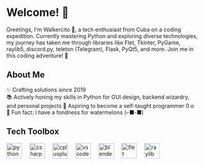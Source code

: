 # Welcome! 👋

Greetings, I'm Walkercito 🍉, a tech enthusiast from Cuba on a coding expedition. Currently mastering Python and exploring diverse technologies, my journey has taken me through libraries like Flet, Tkinter, PyGame, raylib5, discord.py, teleton (Telegram), Flask, PyQt5, and more. Join me in this coding adventure! 🚀

## About Me

✨ Crafting solutions since 2019  
📚 Actively honing my skills in Python for GUI design, backend wizardry, and personal projects
🎯 Aspiring to become a self-taught programmer 0.o  
🍉 Fun fact: I have a fondness for watermelons (⁠⌐⁠■⁠-⁠■⁠)

## Tech Toolbox

<div align="left">
  <div align="left">
  <img src="https://cdn.jsdelivr.net/gh/devicons/devicon/icons/python/python-original.svg" height="40" alt="python logo"  />
  <img width="12" />
  <img src="https://cdn.jsdelivr.net/gh/devicons/devicon/icons/csharp/csharp-original.svg" height="40" alt="csharp logo"  />
  <img width="12" />
  <img src="https://cdn.jsdelivr.net/gh/devicons/devicon/icons/cplusplus/cplusplus-original.svg" height="40" alt="cplusplus logo"  />
  <img width="12" />
  <img src="https://cdn.jsdelivr.net/gh/devicons/devicon/icons/vscode/vscode-original.svg" height="40" alt="vscode logo"  />
  <img width="12" />
  <img src="https://cdn.jsdelivr.net/gh/devicons/devicon/icons/blender/blender-original.svg" height="40" alt="blender logo"  />
  <img width="12" />
  <img src="https://cdn.jsdelivr.net/gh/devicons/devicon/icons/flet/flet-original.svg" height="40" alt="flet logo"  />
  <img width="12" />
  <img src="https://cdn.jsdelivr.net/gh/devicons/devicon/icons/raylib/raylib-original.svg" height="40" alt="raylib logo"  />
  <!-- Add more icons as needed -->
</div>

</div>
